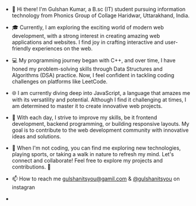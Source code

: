 
- 👋 Hi there! I'm Gulshan Kumar, a B.sc (IT) student pursuing  information technology from Phonics Group of Collage Haridwar, Uttarakhand, India.

- 🎓 Currently, I am exploring the exciting world of modern web development, with a strong interest in creating amazing web applications and websites. I find 
    joy in crafting interactive and user-friendly experiences on the web.

- 💻 My programming journey began with C++, and over time, I have honed my problem-solving skills through Data Structures and Algorithms (DSA) practice. Now, 
    I feel confident in tackling coding challenges on platforms like LeetCode.

- 🌐 I am currently diving deep into JavaScript, a language that amazes me with its versatility and potential. Although I find it challenging at times, I am 
    determined to master it to create innovative web projects.

- 🚀 With each day, I strive to improve my skills, be it frontend development, backend programming, or building responsive layouts. My goal is to contribute 
    to the web development community with innovative ideas and solutions.

- 🌱 When I'm not coding, you can find me exploring new technologies, playing sports, or taking a walk in nature to refresh my mind.
     Let's connect and collaborate! Feel free to explore my projects and contributions. 🤝

- 📫 How to reach me gulshanitsyou@gamil.com & [@gulshanitsyou](https://www.instagram.com/gulshanitsyou/) on instagran
- 

<!---
GULSHANITSYOU/GULSHANITSYOU is a ✨ special ✨ repository because its `README.md` (this file) appears on your GitHub profile.
You can click the Preview link to take a look at your changes.
--->
